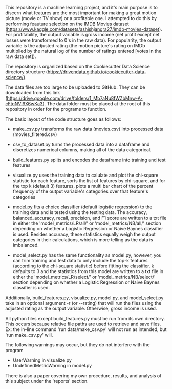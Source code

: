 This repository is a machine learning project, and it's main purpose is to discern what features are the most important for making a great motion picture (movie or TV show) or a profitable one. I attempted to do this by performing feauture selection on the IMDB Movies dataset (https://www.kaggle.com/datasets/ashishjangra27/imdb-movies-dataset). For profitability, the output variable is gross income (net profit except net losses were transformed to 0's in the raw data). For popularity, the output variable is the adjusted rating (the motion picture's rating on IMDb multiplied by the natural log of the number of ratings entered [votes in the raw data set]).

The repository is organized based on the Cookiecutter Data Science directory structure (https://drivendata.github.io/cookiecutter-data-science/).

The data files are too large to be uploaded to GitHub. They can be downloaded from this link (https://drive.google.com/drive/folders/1_Mb7aNu8fWZbMnw-A-cFtqNVI9X6wKa3). The data folder must be placed at the root of this repository in order for the programs to function.

The basic layout of the code structure goes as follows:
- make_csv.py transforms the raw data (movies.csv) into processed data (movies_filtered.csv)

- csv_to_dataset.py turns the processed data into a dataframe and discretizes numerical columns, making all of the data categorical.

- build_features.py splits and encodes the dataframe into training and test features

- visualize.py uses the training data to calulate and plot the chi-square statistic for each feature, sorts the list of features by chi-square, and for the top k (default 3) features, plots a multi bar chart of the percent frequency of the output variable's categories over that feature's categories

- model.py fits a choice classifier (default logistic regression) to the training data and is tested using the testing data. The accuracy, balanced_accuracy, recall, precision, and F1 score are written to a txt file in either the 'model_metrics/LR/all/' or 'model_metrics/NB/all/' section depending on whether a Logistic Regression or Naive Baynes classifier is used. Besides accuracy, these statistics equally weigh the output categories in their calculations, which is more telling as the data is imbalanced.

- model_select.py has the same functionality as model.py, however, you can trim training and test data to only include the top-k features (according to the chi-square statistic) before fitting the classifier. k defaults to 3 and the statistics from this model are written to a txt file in either the 'model_metrics/LR/select/' or 'model_metrics/NB/select/' section depending on whether a Logistic Regression or Naive Baynes classifier is used.   

Additionally, build_features.py, visualize.py, model.py, and model_select.py take in an optional argument -r (or --rating) that will run the files using the adjusted rating as the output variable. Otherwise, gross income is used.

All python files except build_features.py must be run from its own directory. This occurs because relative file paths are used to retrieve and save files.
Ex: the in-line command 'run data/make_csv.py' will not run as intended, but 'run make_csv.py' will.

The following warnings may occur, but they do not interfere with the program
- UserWarning in visualize.py
- UndefinedMetricWarning in model.py

There is also a paper covering my own procedure, results, and analysis of this subject under the 'reports' section.